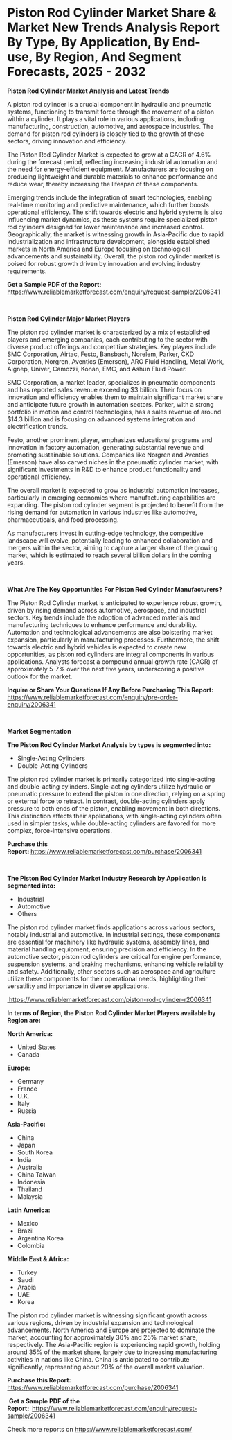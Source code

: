 <p><h1>Piston Rod Cylinder Market Share & Market New Trends Analysis Report By Type, By Application, By End-use, By Region, And Segment Forecasts, 2025 - 2032</h1></p><p><strong>Piston Rod Cylinder Market Analysis and Latest Trends</strong></p>
<p><p>A piston rod cylinder is a crucial component in hydraulic and pneumatic systems, functioning to transmit force through the movement of a piston within a cylinder. It plays a vital role in various applications, including manufacturing, construction, automotive, and aerospace industries. The demand for piston rod cylinders is closely tied to the growth of these sectors, driving innovation and efficiency.</p><p>The Piston Rod Cylinder Market is expected to grow at a CAGR of 4.6% during the forecast period, reflecting increasing industrial automation and the need for energy-efficient equipment. Manufacturers are focusing on producing lightweight and durable materials to enhance performance and reduce wear, thereby increasing the lifespan of these components.</p><p>Emerging trends include the integration of smart technologies, enabling real-time monitoring and predictive maintenance, which further boosts operational efficiency. The shift towards electric and hybrid systems is also influencing market dynamics, as these systems require specialized piston rod cylinders designed for lower maintenance and increased control. Geographically, the market is witnessing growth in Asia-Pacific due to rapid industrialization and infrastructure development, alongside established markets in North America and Europe focusing on technological advancements and sustainability. Overall, the piston rod cylinder market is poised for robust growth driven by innovation and evolving industry requirements.</p></p>
<p><strong>Get a Sample PDF of the Report:&nbsp;</strong> <a href="https://www.reliablemarketforecast.com/enquiry/request-sample/2006341?utm_campaign=2724&utm_medium=2&utm_source=Github&utm_content=ia&utm_term=10042025&utm_id=piston-rod-cylinder">https://www.reliablemarketforecast.com/enquiry/request-sample/2006341</a></p>
<p>&nbsp;</p>
<p><strong>Piston Rod Cylinder Major Market Players</strong></p>
<p><p>The piston rod cylinder market is characterized by a mix of established players and emerging companies, each contributing to the sector with diverse product offerings and competitive strategies. Key players include SMC Corporation, Airtac, Festo, Bansbach, Norelem, Parker, CKD Corporation, Norgren, Aventics (Emerson), ARO Fluid Handling, Metal Work, Aignep, Univer, Camozzi, Konan, EMC, and Ashun Fluid Power.</p><p>SMC Corporation, a market leader, specializes in pneumatic components and has reported sales revenue exceeding $3 billion. Their focus on innovation and efficiency enables them to maintain significant market share and anticipate future growth in automation sectors. Parker, with a strong portfolio in motion and control technologies, has a sales revenue of around $14.3 billion and is focusing on advanced systems integration and electrification trends.</p><p>Festo, another prominent player, emphasizes educational programs and innovation in factory automation, generating substantial revenue and promoting sustainable solutions. Companies like Norgren and Aventics (Emerson) have also carved niches in the pneumatic cylinder market, with significant investments in R&D to enhance product functionality and operational efficiency.</p><p>The overall market is expected to grow as industrial automation increases, particularly in emerging economies where manufacturing capabilities are expanding. The piston rod cylinder segment is projected to benefit from the rising demand for automation in various industries like automotive, pharmaceuticals, and food processing.</p><p>As manufacturers invest in cutting-edge technology, the competitive landscape will evolve, potentially leading to enhanced collaboration and mergers within the sector, aiming to capture a larger share of the growing market, which is estimated to reach several billion dollars in the coming years.</p></p>
<p>&nbsp;</p>
<p><strong>What Are The Key Opportunities For Piston Rod Cylinder Manufacturers?</strong></p>
<p><p>The Piston Rod Cylinder market is anticipated to experience robust growth, driven by rising demand across automotive, aerospace, and industrial sectors. Key trends include the adoption of advanced materials and manufacturing techniques to enhance performance and durability. Automation and technological advancements are also bolstering market expansion, particularly in manufacturing processes. Furthermore, the shift towards electric and hybrid vehicles is expected to create new opportunities, as piston rod cylinders are integral components in various applications. Analysts forecast a compound annual growth rate (CAGR) of approximately 5-7% over the next five years, underscoring a positive outlook for the market.</p></p>
<p><strong>Inquire or Share Your Questions If Any Before Purchasing This Report:</strong> <a href="https://www.reliablemarketforecast.com/enquiry/pre-order-enquiry/2006341?utm_campaign=2724&utm_medium=2&utm_source=Github&utm_content=ia&utm_term=10042025&utm_id=piston-rod-cylinder">https://www.reliablemarketforecast.com/enquiry/pre-order-enquiry/2006341</a></p>
<p>&nbsp;</p>
<p><strong>Market Segmentation</strong></p>
<p><strong>The Piston Rod Cylinder Market Analysis by types is segmented into:</strong></p>
<p><ul><li>Single-Acting Cylinders</li><li>Double-Acting Cylinders</li></ul></p>
<p><p>The piston rod cylinder market is primarily categorized into single-acting and double-acting cylinders. Single-acting cylinders utilize hydraulic or pneumatic pressure to extend the piston in one direction, relying on a spring or external force to retract. In contrast, double-acting cylinders apply pressure to both ends of the piston, enabling movement in both directions. This distinction affects their applications, with single-acting cylinders often used in simpler tasks, while double-acting cylinders are favored for more complex, force-intensive operations.</p></p>
<p><strong>Purchase this Report:&nbsp;</strong><a href="https://www.reliablemarketforecast.com/purchase/2006341?utm_campaign=2724&utm_medium=2&utm_source=Github&utm_content=ia&utm_term=10042025&utm_id=piston-rod-cylinder">https://www.reliablemarketforecast.com/purchase/2006341</a></p>
<p>&nbsp;</p>
<p><strong>The Piston Rod Cylinder Market Industry Research by Application is segmented into:</strong></p>
<p><ul><li>Industrial</li><li>Automotive</li><li>Others</li></ul></p>
<p><p>The piston rod cylinder market finds applications across various sectors, notably industrial and automotive. In industrial settings, these components are essential for machinery like hydraulic systems, assembly lines, and material handling equipment, ensuring precision and efficiency. In the automotive sector, piston rod cylinders are critical for engine performance, suspension systems, and braking mechanisms, enhancing vehicle reliability and safety. Additionally, other sectors such as aerospace and agriculture utilize these components for their operational needs, highlighting their versatility and importance in diverse applications.</p></p>
<p><a href="https://www.reliablemarketforecast.com/piston-rod-cylinder-r2006341?utm_campaign=2724&utm_medium=2&utm_source=Github&utm_content=ia&utm_term=10042025&utm_id=piston-rod-cylinder">&nbsp;https://www.reliablemarketforecast.com/piston-rod-cylinder-r2006341</a></p>
<p><strong>In terms of Region, the Piston Rod Cylinder Market Players available by Region are:</strong></p>
<p>
    <p> <strong> North America: </strong>
        <ul>
            <li>United States</li>
            <li>Canada</li>
        </ul>
        </p> 
    <p> <strong> Europe: </strong>
        <ul>
            <li>Germany</li>
            <li>France</li>
            <li>U.K.</li>
            <li>Italy</li>
            <li>Russia</li>
        </ul>
        </p> 
    <p> <strong> Asia-Pacific: </strong>
        <ul>
            <li>China</li>
            <li>Japan</li>
            <li>South Korea</li>
            <li>India</li>
            <li>Australia</li>
            <li>China Taiwan</li>
            <li>Indonesia</li>
            <li>Thailand</li>
            <li>Malaysia</li>
        </ul>
        </p> 
    <p> <strong> Latin America: </strong>
        <ul>
            <li>Mexico</li>
            <li>Brazil</li>
            <li>Argentina Korea</li>
            <li>Colombia</li>
        </ul>
        </p> 
    <p> <strong> Middle East & Africa: </strong>
        <ul>
            <li>Turkey</li>
            <li>Saudi</li>
            <li>Arabia</li>
            <li>UAE</li>
            <li>Korea</li>
        </ul>
    </p>
    </p>
<p><p>The piston rod cylinder market is witnessing significant growth across various regions, driven by industrial expansion and technological advancements. North America and Europe are projected to dominate the market, accounting for approximately 30% and 25% market share, respectively. The Asia-Pacific region is experiencing rapid growth, holding around 35% of the market share, largely due to increasing manufacturing activities in nations like China. China is anticipated to contribute significantly, representing about 20% of the overall market valuation.</p></p>
<p><strong>Purchase this Report: </strong><a href="https://www.reliablemarketforecast.com/purchase/2006341?utm_campaign=2724&utm_medium=2&utm_source=Github&utm_content=ia&utm_term=10042025&utm_id=piston-rod-cylinder">https://www.reliablemarketforecast.com/purchase/2006341</a></p>
<p>&nbsp;<strong>Get a Sample PDF of the Report:&nbsp;&nbsp;</strong><a href="https://www.reliablemarketforecast.com/enquiry/request-sample/2006341?utm_campaign=2724&utm_medium=2&utm_source=Github&utm_content=ia&utm_term=10042025&utm_id=piston-rod-cylinder">https://www.reliablemarketforecast.com/enquiry/request-sample/2006341</a></p>
<p><strong></strong></p>
<p>Check more reports on <a href="https://www.reliablemarketforecast.com/?utm_campaign=2724&utm_medium=2&utm_source=Github&utm_content=ia&utm_term=10042025&utm_id=piston-rod-cylinder">https://www.reliablemarketforecast.com/</a></p>